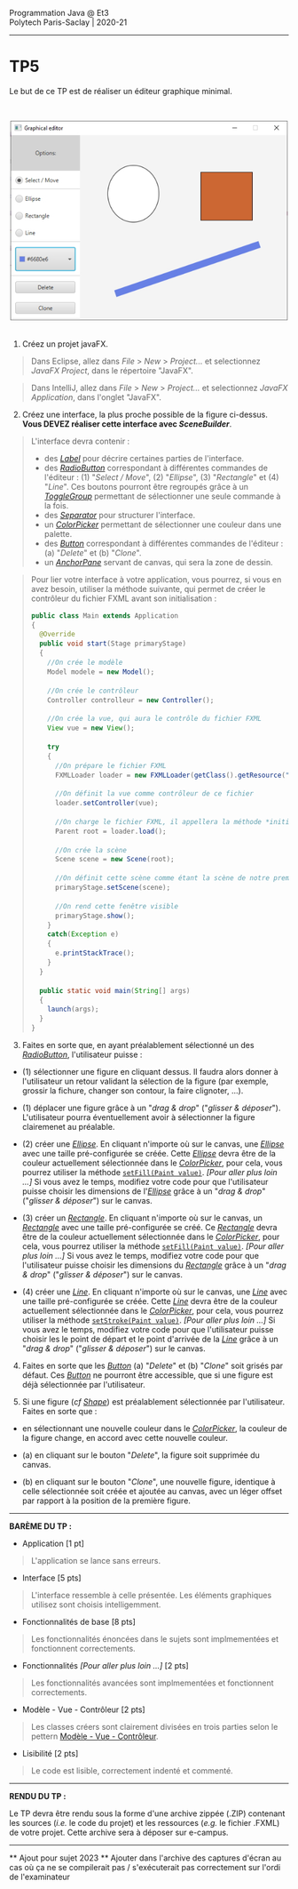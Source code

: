 Programmation Java @ Et3
<br>
Polytech Paris-Saclay | 2020-21

___

# TP5

Le but de ce TP est de réaliser un éditeur graphique minimal.

<br><div align="center"><img src="images/interface.jpg" width="500"></img></div><br>

1. Créez un projet javaFX.

> Dans Eclipse, allez dans *File* > *New* > *Project...* et selectionnez *JavaFX Project*, dans le répertoire "JavaFX".

> Dans IntelliJ, allez dans *File* > *New* > *Project...* et selectionnez *JavaFX Application*, dans l'onglet "JavaFX".

2. Créez une interface, la plus proche possible de la figure ci-dessus. **Vous DEVEZ réaliser cette interface avec *SceneBuilder***.

> L'interface devra contenir :
> 
>   - des [*Label*](https://docs.oracle.com/javase/8/javafx/api/javafx/scene/control/Label.html) pour décrire certaines parties de l'interface.
>   - des [*RadioButton*](https://docs.oracle.com/javase/8/javafx/api/javafx/scene/control/RadioButton.html) correspondant à différentes commandes de l'éditeur : (1) "*Select / Move*", (2) "*Ellipse*", (3) "*Rectangle*" et (4) "*Line*". Ces boutons pourront être regroupés grâce à un [*ToggleGroup*](https://docs.oracle.com/javase/8/javafx/api/javafx/scene/control/ToggleGroup.html) permettant de sélectionner une seule commande à la fois.
>   - des [*Separator*](https://docs.oracle.com/javase/8/javafx/api/javafx/scene/control/Separator.html) pour structurer l'interface.
>   - un [*ColorPicker*](https://docs.oracle.com/javase/8/javafx/api/javafx/scene/control/ColorPicker.html) permettant de sélectionner une couleur dans une palette.
>   - des [*Button*](https://docs.oracle.com/javase/8/javafx/api/javafx/scene/control/Button.html) correspondant à différentes commandes de l'éditeur : (a) "*Delete*" et (b) "*Clone*".
>   - un [*AnchorPane*](https://docs.oracle.com/javase/8/javafx/api/javafx/scene/layout/AnchorPane.html) servant de canvas, qui sera la zone de dessin.

> Pour lier votre interface à votre application, vous pourrez, si vous en avez besoin, utiliser la méthode suivante, qui permet de créer le contrôleur du fichier FXML avant son initialisation : 
> ```Java
> public class Main extends Application
> {
>   @Override
>   public void start(Stage primaryStage)
>   {
>     //On crée le modèle
>     Model modele = new Model();
>     
>     //On crée le contrôleur
>     Controller controlleur = new Controller();
>     
>     //On crée la vue, qui aura le contrôle du fichier FXML
>     View vue = new View();
>     
>     try
>     {
>       //On prépare le fichier FXML
>       FXMLLoader loader = new FXMLLoader(getClass().getResource("view.fxml"));
>       
>       //On définit la vue comme contrôleur de ce fichier
>       loader.setController(vue);
>       
>       //On charge le fichier FXML, il appellera la méthode *initialize()* de la vue
>       Parent root = loader.load();
>       
>       //On crée la scène
>       Scene scene = new Scene(root);
>       
>       //On définit cette scène comme étant la scène de notre première fenêtre
>       primaryStage.setScene(scene);
>       
>       //On rend cette fenêtre visible
>       primaryStage.show();
>     }
>     catch(Exception e)
>     {
>       e.printStackTrace();
>     }
>   }
>   
>   public static void main(String[] args) 
>   {
>     launch(args);
>   }
> }
> ```

3. Faites en sorte que, en ayant préalablement sélectionné un des [*RadioButton*](https://docs.oracle.com/javase/8/javafx/api/javafx/scene/control/RadioButton.html), l'utilisateur puisse :

  - (1) sélectionner une figure en cliquant dessus. Il faudra alors donner à l'utilisateur un retour validant la sélection de la figure (par exemple, grossir la fichure, changer son contour, la faire clignoter, ...).

  - (1) déplacer une figure grâce à un "*drag & drop*" ("*glisser & déposer*"). L'utilisateur pourra éventuellement avoir à sélectionner la figure clairemenet au préalable.

  - (2) créer une [*Ellipse*](https://docs.oracle.com/javase/8/javafx/api/javafx/scene/shape/Ellipse.html). En cliquant n'importe où sur le canvas, une [*Ellipse*](https://docs.oracle.com/javase/8/javafx/api/javafx/scene/shape/Ellipse.html) avec une taille pré-configurée se créée. Cette [*Ellipse*](https://docs.oracle.com/javase/8/javafx/api/javafx/scene/shape/Ellipse.html) devra être de la couleur actuellement sélectionnée dans le [*ColorPicker*](https://docs.oracle.com/javase/8/javafx/api/javafx/scene/control/ColorPicker.html), pour cela, vous pourrez utiliser la méthode [`setFill(Paint value)`](https://docs.oracle.com/javase/8/javafx/api/javafx/scene/shape/Shape.html#setFill-javafx.scene.paint.Paint-). *[Pour aller plus loin ...]* Si vous avez le temps, modifiez votre code pour que l'utilisateur puisse choisir les dimensions de l'[*Ellipse*](https://docs.oracle.com/javase/8/javafx/api/javafx/scene/shape/Ellipse.html) grâce à un "*drag & drop*" ("*glisser & déposer*") sur le canvas.

  - (3) créer un [*Rectangle*](https://docs.oracle.com/javase/8/javafx/api/javafx/scene/shape/Rectangle.html). En cliquant n'importe où sur le canvas, un [*Rectangle*](https://docs.oracle.com/javase/8/javafx/api/javafx/scene/shape/Rectangle.html) avec une taille pré-configurée se créé. Ce [*Rectangle*](https://docs.oracle.com/javase/8/javafx/api/javafx/scene/shape/Rectangle.html) devra être de la couleur actuellement sélectionnée dans le [*ColorPicker*](https://docs.oracle.com/javase/8/javafx/api/javafx/scene/control/ColorPicker.html), pour cela, vous pourrez utiliser la méthode [`setFill(Paint value)`](https://docs.oracle.com/javase/8/javafx/api/javafx/scene/shape/Shape.html#setFill-javafx.scene.paint.Paint-). *[Pour aller plus loin ...]* Si vous avez le temps, modifiez votre code pour que l'utilisateur puisse choisir les dimensions du [*Rectangle*](https://docs.oracle.com/javase/8/javafx/api/javafx/scene/shape/Rectangle.html) grâce à un "*drag & drop*" ("*glisser & déposer*") sur le canvas.

  - (4) créer une [*Line*](https://docs.oracle.com/javase/8/javafx/api/javafx/scene/shape/Line.html). En cliquant n'importe où sur le canvas, une [*Line*](https://docs.oracle.com/javase/8/javafx/api/javafx/scene/shape/Line.html) avec une taille pré-configurée se créée. Cette [*Line*](https://docs.oracle.com/javase/8/javafx/api/javafx/scene/shape/Line.html) devra être de la couleur actuellement sélectionnée dans le [*ColorPicker*](https://docs.oracle.com/javase/8/javafx/api/javafx/scene/control/ColorPicker.html), pour cela, vous pourrez utiliser la méthode [`setStroke(Paint value)`](https://docs.oracle.com/javase/8/javafx/api/javafx/scene/shape/Shape.html#setStroke-javafx.scene.paint.Paint-). *[Pour aller plus loin ...]* Si vous avez le temps, modifiez votre code pour que l'utilisateur puisse choisir les le point de départ et le point d'arrivée de la [*Line*](https://docs.oracle.com/javase/8/javafx/api/javafx/scene/shape/Line.html) grâce à un "*drag & drop*" ("*glisser & déposer*") sur le canvas.

4. Faites en sorte que les [*Button*](https://docs.oracle.com/javase/8/javafx/api/javafx/scene/control/Button.html) (a) "*Delete*" et (b) "*Clone*" soit grisés par défaut. Ces [*Button*](https://docs.oracle.com/javase/8/javafx/api/javafx/scene/control/Button.html) ne pourront être accessible, que si une figure est déjà sélectionnée par l'utilisateur.

5. Si une figure (*cf* [*Shape*](https://docs.oracle.com/javase/8/javafx/api/javafx/scene/shape/Shape.html)) est préalablement sélectionnée par l'utilisateur. Faites en sorte que :

  - en sélectionnant une nouvelle couleur dans le [*ColorPicker*](https://docs.oracle.com/javase/8/javafx/api/javafx/scene/control/ColorPicker.html), la couleur de la figure change, en accord avec cette nouvelle couleur.
  
  - (a) en cliquant sur le bouton "*Delete*", la figure soit supprimée du canvas.
  
  - (b) en cliquant sur le bouton "*Clone*", une nouvelle figure, identique à celle sélectionnée soit créée et ajoutée au canvas, avec un léger offset par rapport à la position de la première figure.

___

**BARÈME DU TP :**

- Application [1 pt]
> L'application se lance sans erreurs.
- Interface [5 pts]
> L'interface ressemble à celle présentée. Les éléments graphiques utilisez sont choisis intelligemment.
- Fonctionnalités de base [8 pts]
> Les fonctionnalités énoncées dans le sujets sont implmementées et fonctionnent correctements.
- Fonctionnalités *[Pour aller plus loin ...]* [2 pts]
> Les fonctionnalités avancées sont implmementées et fonctionnent correctements.
- Modèle - Vue - Contrôleur [2 pts]
> Les classes créers sont clairement divisées en trois parties selon le pettern [Modèle - Vue - Contrôleur](https://baptiste-wicht.developpez.com/tutoriels/conception/mvc/).
- Lisibilité [2 pts]
> Le code est lisible, correctement indenté et commenté.

___

**RENDU DU TP :**

Le TP devra être rendu sous la forme d'une archive zippée (.ZIP) contenant les sources (*i.e.* le code du projet) et les ressources (*e.g.* le fichier .FXML) de votre projet. Cette archive sera à déposer sur e-campus.

___
** Ajout pour sujet 2023  **
Ajouter dans l'archive des captures d'écran au cas où ça ne se compilerait pas / s'exécuterait pas correctement sur l'ordi de l'examinateur
